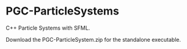 # PGC-ParticleSystems
C++ Particle Systems with SFML.

Download the PGC-ParticleSystem.zip for the standalone executable.

